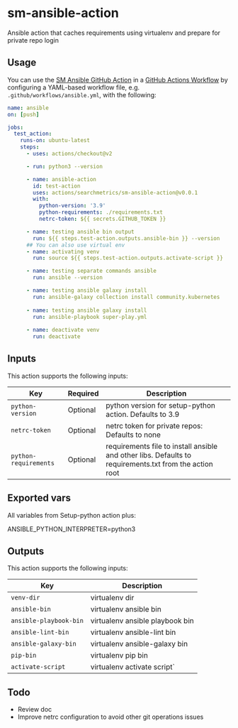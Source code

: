 # sm-ansible-action
Ansible action that caches requirements using virtualenv and prepare for private repo login

## Usage

You can use the [SM Ansible GitHub Action](https://github.com/searchmetrics/sm-ansible-action) in a [GitHub Actions Workflow](https://help.github.com/en/articles/about-github-actions) by configuring a YAML-based workflow file, e.g. `.github/workflows/ansible.yml`, with the following:

```yaml
name: ansible
on: [push]

jobs:
  test_action:
    runs-on: ubuntu-latest
    steps:
      - uses: actions/checkout@v2

      - run: python3 --version

      - name: ansible-action
        id: test-action
        uses: actions/searchmetrics/sm-ansible-action@v0.0.1
        with:
          python-version: '3.9'
          python-requirements: ./requirements.txt
          netrc-token: ${{ secrets.GITHUB_TOKEN }}

      - name: testing ansible bin output
        run: ${{ steps.test-action.outputs.ansible-bin }} --version
      ## You can also use virtual env
      - name: activating venv
        run: source ${{ steps.test-action.outputs.activate-script }}

      - name: testing separate commands ansible
        run: ansible --version

      - name: testing ansible galaxy install
        run: ansible-galaxy collection install community.kubernetes
        
      - name: testing ansible galaxy install
        run: ansible-playbook super-play.yml
      
      - name: deactivate venv
        run: deactivate
```
## Inputs

This action supports the following inputs:

| Key                        | Required | Description                                                                                                                                                                |
| -------------------------- | -------- | -------------------------------------------------------------------------------------------------------------------------------------------------------------------------- |
| `python-version`                 | Optional | python version for setup-python action. Defaults to 3.9                                                            |
| `netrc-token`        | Optional | netrc token for private repos: Defaults to none                           |
| `python-requirements`            | Optional | requirements file to install ansible and other libs. Defaults to requirements.txt from the action root |path`.                                                                                     |

## Exported vars
All variables from Setup-python action plus:


ANSIBLE_PYTHON_INTERPRETER=python3

## Outputs

This action supports the following inputs:

| Key                        |  Description |
| -------------------------- | --------------------------- |
| `venv-dir`                 |  virtualenv dir |
| `ansible-bin`        |  virtualenv ansible bin |
| `ansible-playbook-bin`        |  virtualenv ansible playbook bin |
| `ansible-lint-bin`            |  virtualenv ansible-lint bin | 
| `ansible-galaxy-bin`                 |  virtualenv ansible-galaxy bin |
| `pip-bin`        |  virtualenv pip bin  |
| `activate-script`            |  virtualenv activate script` |

## Todo
* Review doc
* Improve netrc configuration to avoid other git operations issues
  